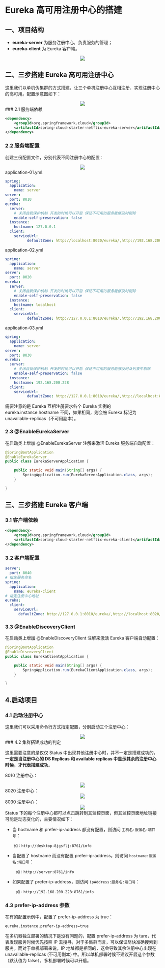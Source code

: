 # Eureka 高可用注册中心的搭建


## 一、项目结构

- **eureka-server** 为服务注册中心，负责服务的管理；
- **eureka-client** 为 Eureka 客户端。

<div align="center"> <img src="https://github.com/heibaiying/spring-samples-for-all/blob/master/pictures/spring-cloud-eureka-cluster.png"/> </div>

## 二、三步搭建 Eureka 高可用注册中心

这里我们以单机伪集群的方式搭建，让三个单机注册中心互相注册，实现注册中心的高可用。配置示意图如下：

<div align="center"> <img src="https://github.com/heibaiying/spring-samples-for-all/blob/master/pictures/eureka-server-client.png"/> </div>
### 2.1 服务端依赖

```xml
<dependency>
    <groupId>org.springframework.cloud</groupId>
    <artifactId>spring-cloud-starter-netflix-eureka-server</artifactId>
</dependency>
```

### 2.2  服务端配置

创建三份配置文件，分别代表不同注册中心的配置：

<div align="center"> <img src="https://github.com/heibaiying/spring-samples-for-all/blob/master/pictures/eureka-application.png"/> </div>
application-01.yml:

```yaml
spring:
  application:
    name: server
server:
  port: 8010
eureka:
  server:
    # 关闭自我保护机制 开发的时候可以开启 保证不可用的服务能够及时剔除
    enable-self-preservation: false
  instance:
    hostname: 127.0.0.1
  client:
    serviceUrl:
          defaultZone: http://localhost:8020/eureka/,http://192.168.200.228:8030/eureka/
```

application-02.yml

```yaml
spring:
  application:
    name: server
server:
  port: 8020
eureka:
  server:
    # 关闭自我保护机制 开发的时候可以开启 保证不可用的服务能够及时剔除
    enable-self-preservation: false
  instance:
    hostname: localhost
  client:
    serviceUrl:
          defaultZone: http://127.0.0.1:8010/eureka/,http://192.168.200.228:8030/eureka/
```

application-03.yml

```yaml
spring:
  application:
    name: server
server:
  port: 8030
eureka:
  server:
    # 关闭自我保护机制 开发的时候可以开启 保证不可用的服务能够及时从列表中剔除
    enable-self-preservation: false
  instance:
    hostname: 192.168.200.228
  client:
    serviceUrl:
          defaultZone: http://127.0.0.1:8010/eureka/,http://localhost:8020/eureka/
```

需要注意的是 Eureka 互相注册要求各个 Eureka 实例的 eureka.instance.hostname 不同，如果相同，则会被 Eureka 标记为 unavailable-replicas（不可用副本）。

### 2.3 @EnableEurekaServer

在启动类上增加 @EnableEurekaServer 注解来激活 Eureka 服务端自动配置：

```java
@SpringBootApplication
@EnableEurekaServer
public class EurekaServerApplication {

    public static void main(String[] args) {
        SpringApplication.run(EurekaServerApplication.class, args);
    }

}
```



## 三、三步搭建 Eureka 客户端

### 3.1 客户端依赖

```xml
<dependency>
    <groupId>org.springframework.cloud</groupId>
    <artifactId>spring-cloud-starter-netflix-eureka-client</artifactId>
</dependency>
```

### 3.2 客户端配置

```yaml
server:
  port: 8040
# 指定服务命名
spring:
  application:
    name: eureka-client
# 指定注册中心地址
eureka:
  client:
    serviceUrl:
      defaultZone: http://127.0.0.1:8010/eureka/,http://localhost:8020/eureka/,http://192.168.200.228:8030/eureka/
```

### 3.3 @EnableDiscoveryClient

在启动类上增加 @EnableDiscoveryClient 注解来激活 Eureka 客户端自动配置：

```java
@SpringBootApplication
@EnableDiscoveryClient
public class EurekaClientApplication {

    public static void main(String[] args) {
        SpringApplication.run(EurekaClientApplication.class, args);
    }

}
```

## 4.启动项目 

### 4.1 启动注册中心

这里我们可以采用命令行方式指定配置，分别启动三个注册中心：

<div align="center"> <img src="https://github.com/heibaiying/spring-samples-for-all/blob/master/pictures/eureka-active.png"/> </div>
### 4.2  集群搭建成功的判定

这里需要注意的是仅仅 Status 中出现其他注册中心时，并不一定是搭建成功的，**一定是当注册中心的 DS Replicas 和 available replicas 中显示其余的注册中心时候，才代表搭建成功**。

8010 注册中心：

<div align="center"> <img src="https://github.com/heibaiying/spring-samples-for-all/blob/master/pictures/eureka-8010.png"/> </div>
8020 注册中心：

<div align="center"> <img src="https://github.com/heibaiying/spring-samples-for-all/blob/master/pictures/eureka-8020.png"/> </div>
8030 注册中心：

<div align="center"> <img src="https://github.com/heibaiying/spring-samples-for-all/blob/master/pictures/eureka-8030.png"/> </div>
Status 下的每个注册中心都可以点击跳转到其监控页面，但其监控页面地址链接可能是动态变化的，主要情况如下：

+ 当 hostname 和 prefer-ip-address 都没有配置，则访问 `主机名:服务名:端口号`：

```
    如：http://desktop-8jgsflj:8761/info
```

+ 当配置了 hostname 而没有配置 prefer-ip-address，则访问 `hostname:服务名:端口号`：

```
     如：http://server:8761/info
```
+ 如果配置了 prefer-ip-address，则访问 `ipAddress:服务名:端口号`：

```
     如：http://192.168.200.228:8761/info
```

### 4.3  prefer-ip-address 参数

在有的配置示例中，配置了 prefer-ip-address 为 true：

```properties
eureka.instance.prefer-ip-address=true
```

在多机器独立部署的情况下是没有问题的，配置 prefer-ip-address 为 ture，代表发现服务时候优先按照 IP 去搜寻，对于多集群而言，可以保证尽快准确搜索到服务。而对于单机部署来说，IP 地址都是相同的，这会导致其余注册中心出现在 unavailable-replicas (不可用副本) 中。所以单机部署时候不建议开启这个参数（默认值为 false），多机部署时候可以开启。
